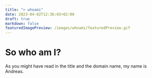 ```yaml
---
title: "> whoami"
date: 2023-04-02T12:36:03+02:00
draft: true
markdown: false
featuredImagePreview: /images/whoami/featuredPreview.gif
---
```


# So who am I?

As you might have read in the title and the domain name, my name is Andreas.
